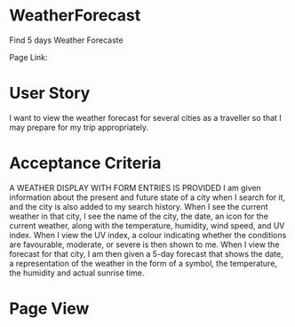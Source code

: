 # WeatherForecast
Find 5 days Weather Forecaste

Page Link: 

# User Story

I want to view the weather forecast for several cities as a traveller so that I may prepare for my trip appropriately.

# Acceptance Criteria

A WEATHER DISPLAY WITH FORM ENTRIES IS PROVIDED
I am given information about the present and future state of a city when I search for it, and the city is also added to my search history.
When I see the current weather in that city, I see the name of the city, the date, an icon for the current weather, along with the temperature, humidity, wind speed, and UV index.
When I view the UV index, a colour indicating whether the conditions are favourable, moderate, or severe is then shown to me.
When I view the forecast for that city, I am then given a 5-day forecast that shows the date, a representation of the weather in the form of a symbol, the temperature, the humidity and actual sunrise time.

# Page View




